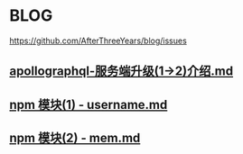 # BLOG
https://github.com/AfterThreeYears/blog/issues

## [apollographql-服务端升级(1->2)介绍.md](https%3A%2F%2Fgithub.com%2FAfterThreeYears%2Fblog%2Fblob%2Fmaster%2Fapollographql-%E6%9C%8D%E5%8A%A1%E7%AB%AF%E5%8D%87%E7%BA%A7(1-%3E2)%E4%BB%8B%E7%BB%8D.md)
## [npm 模块(1) - username.md](https%3A%2F%2Fgithub.com%2FAfterThreeYears%2Fblog%2Fblob%2Fmaster%2Fnpm%20%E6%A8%A1%E5%9D%97(1)%20-%20username.md)
## [npm 模块(2) - mem.md](https%3A%2F%2Fgithub.com%2FAfterThreeYears%2Fblog%2Fblob%2Fmaster%2Fnpm%20%E6%A8%A1%E5%9D%97(2)%20-%20mem.md)